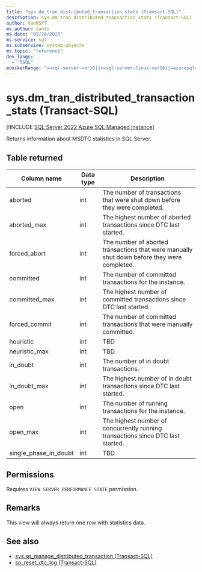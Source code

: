```yaml
---
title: "sys.dm_tran_distributed_transaction_stats (Transact-SQL)"
description: sys.dm_tran_distributed_transaction_stats (Transact-SQL)
author: VanMSFT
ms.author: vanto
ms.date: "02/24/2023"
ms.service: sql
ms.subservice: system-objects
ms.topic: "reference"
dev_langs:
  - "TSQL"
monikerRange: ">=sql-server-ver16||>=sql-server-linux-ver16||=azuresqldb-mi-current"
---
```

# sys.dm_tran_distributed_transaction_stats (Transact-SQL)

[!INCLUDE [SQL Server 2022 Azure SQL Managed Instance](../../includes/applies-to-version/sqlserver2022-asmi.md)]

  Returns information about MSDTC statistics in SQL Server.

## Table returned  

|Column name|Data type|Description|  
|-----------------|---------------|-----------------|  
|aborted  |  int|  The number of transactions that were shut down before they were completed.  |
|aborted_max  |  int|  The highest number of aborted transactions since DTC last started.  |
|forced_abort |   int | The number of aborted transactions that were manually shut down before they were completed. |
|committed |  int | The number of committed transactions for the instance.  |
|committed_max |  int | The highest number of committed transactions since DTC last started.  |
|forced_commit |  int | The number of committed transactions that were manually committed.  |
|heuristic |  int | TBD  |
|heuristic_max |  int | TBD  |
|in_doubt |  int | The number of in doubt transactions.  |
|in_doubt_max |  int | The highest number of in doubt transactions since DTC last started.  |
|open |  int | The number of running transactions for the instance.  |
|open_max |  int | The highest number of concurrently running transactions since DTC last started.  |
|single_phase_in_doubt |  int | TBD  |
  
## Permissions

Requires `VIEW SERVER PERFORMANCE STATE` permission.

## Remarks

This view will always return one row with statistics data.

## See also

- [sys.sp_manage_distributed_transaction (Transact-SQL)](../system-stored-procedures/sys-sp-manage-distributed-transaction.md)
- [sp_reset_dtc_log (Transact-SQL)](../system-stored-procedures/sp-reset-dtc-log.md)
